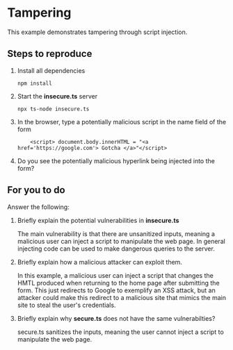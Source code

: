 # Tampering

This example demonstrates tampering through script injection.

## Steps to reproduce

1. Install all dependencies

    `npm install`

2. Start the **insecure.ts** server

    `npx ts-node insecure.ts`

3. In the browser, type a potentially malicious script in the name field of the form

    ```
        <script> document.body.innerHTML = "<a href='https://google.com'> Gotcha </a>"</script>
    ```

4. Do you see the potentially malicious hyperlink being injected into the form?

## For you to do

Answer the following:

1. Briefly explain the potential vulnerabilities in **insecure.ts**
   
   The main vulnerability is that there are unsanitized inputs, meaning a malicious user can inject a script to manipulate the web page. In general injecting code can be used to make dangerous queries to the server.

2. Briefly explain how a malicious attacker can exploit them.

   In this example, a malicious user can inject a script that changes the HMTL
   produced when returning to the home page after submitting the form. This just redirects to Google to exemplify an XSS attack, but an attacker could make this redirect to a malicious site that mimics the main site to steal the user's credentials.
   
3. Briefly explain why **secure.ts** does not have the same vulnerabilties?

   secure.ts sanitizes the inputs, meaning the user cannot inject a script to manipulate the web page.
   